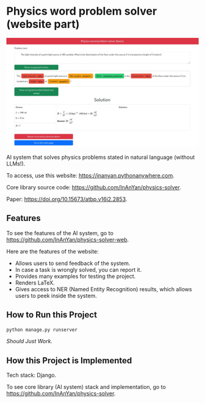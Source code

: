 # Physics word problem solver (website part)

![Screenshot](screenshot.jpg)

AI system that solves physics problems stated in natural language (without LLMs!).

To access, use this website: <https://inanyan.pythonanywhere.com>.

Core library source code: <https://github.com/InAnYan/physics-solver>.

Paper: <https://doi.org/10.15673/atbp.v16i2.2853>.

## Features

To see the features of the AI system, go to <https://github.com/InAnYan/physics-solver-web>.

Here are the features of the website:

- Allows users to send feedback of the system.
- In case a task is wrongly solved, you can report it.
- Provides many examples for testing the project.
- Renders LaTeX.
- Gives access to NER (Named Entity Recognition) results, which allows users to peek inside the system.

## How to Run this Project

```sh
python manage.py runserver
```

*Should Just Work.*

## How this Project is Implemented

Tech stack: Django.

To see core library (AI system) stack and implementation, go to <https://github.com/InAnYan/physics-solver>.

